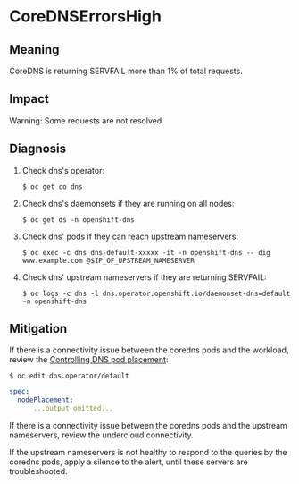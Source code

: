 # CoreDNSErrorsHigh

## Meaning

CoreDNS is returning SERVFAIL more than 1% of total requests.

## Impact

Warning: Some requests are not resolved.

## Diagnosis

1. Check dns's operator:

    ```shell
    $ oc get co dns
    ```

2. Check dns's daemonsets if they are running on all nodes:

    ```shell
    $ oc get ds -n openshift-dns
    ```

3. Check dns' pods if they can reach upstream nameservers:

    ```shell
    $ oc exec -c dns dns-default-xxxxx -it -n openshift-dns -- dig www.example.com @$IP_OF_UPSTREAM_NAMESERVER
    ```

4. Check dns' upstream nameservers if they are returning SERVFAIL:

    ```shell
    $ oc logs -c dns -l dns.operator.openshift.io/daemonset-dns=default -n openshift-dns 
    ```

## Mitigation

If there is a connectivity issue between the coredns pods and the workload, review the [Controlling DNS pod placement](https://docs.openshift.com/container-platform/4.17/networking/networking_operators/dns-operator.html#nw-controlling-dns-pod-placement_dns-operator):

```shell
$ oc edit dns.operator/default
```

```yaml
spec:
  nodePlacement:
      ...output omitted...
```

If there is a connectivity issue between the coredns pods and the upstream nameservers, review the undercloud connectivity.

If the upstream nameservers is not healthy to respond to the queries by the coredns pods, apply a silence to the alert, until these servers are troubleshooted.
